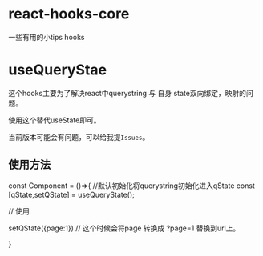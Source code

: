 # react-hooks-core
一些有用的小tips hooks

# useQueryStae

这个hooks主要为了解决react中querystring 与 自身 state双向绑定，映射的问题。

使用这个替代useState即可。

当前版本可能会有问题，可以给我提`Issues`。

## 使用方法

const Component = ()=>{
  //默认初始化将querystring初始化进入qState
  const [qState,setQState] = useQueryState();
  
  // 使用
  
  setQState({page:1})
  // 这个时候会将page 转换成 ?page=1 替换到url上。
  
  

}
